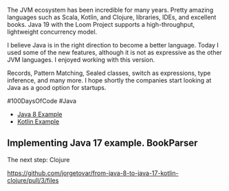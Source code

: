 The JVM ecosystem has been incredible for many years. Pretty amazing languages such as Scala, Kotlin, and Clojure, libraries, IDEs, and excellent books. Java 19 with the Loom Project supports a high-throughput, lightweight concurrency model. 

I believe Java is in the right direction to become a better language. Today I used some of the new features, although it is not as expressive as the other JVM languages. I enjoyed working with this version.

Records, Pattern Matching, Sealed classes, switch as expressions, type inference, and many more. I hope shortly the companies start looking at Java as a good option for startups.

#100DaysOfCode #Java
- [Java 8 Example](https://dev.to/jorgetovar621/from-java-8-to-kotlin-clojure-and-java-17-5gjb)
- [Kotlin Example](https://dev.to/jorgetovar621/java-8-to-kotlin-clojure-and-java-17-2-45d5)

## Implementing Java 17 example. BookParser

The next step: Clojure

https://github.com/jorgetovar/from-java-8-to-java-17-kotlin-clojure/pull/3/files